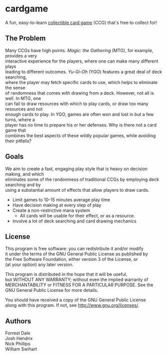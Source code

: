 # cardgame

A fun, easy-to-learn [collectible card game](https://en.wikipedia.org/wiki/Collectible_card_game) (CCG) that's free to collect for!

## The Problem

Many CCGs have high points. *Magic: the Gathering* (MTG), for example, provides a very  
interactive experience for the players, where one can make many different plays  
leading to different outcomes. *Yu-Gi-Oh* (YGO) features a great deal of deck searching,  
where the player may fetch specific cards to use, which helps to eliminate the sense  
of randomness that comes with drawing from a deck. However, not all is well. In MTG, one  
can fail to draw resources with which to play cards, or draw too many resources and not  
enough cards to play. In YGO, games are often won and lost in but a few turns, where a  
player has no time to prepare his or her defenses. Why is there not a card game that  
combines the best aspects of these wildly popular games, while avoiding their pitfalls?  

## Goals

We aim to create a fast, engaging play style that is heavy on decision making, and which  
eliminates some of the randomness of traditional CCGs by employing deck searching and by  
using a substantial amount of effects that allow players to draw cards.  

- Limit games to 10-15 minutes average play time
- Have decision making at every step of play
- Create a non-restrictive mana system
  - All cards will be usable for their effect, or as a resource.
- Involve a lot of deck searching and card drawing mechanics

## License

This program is free software: you can redistribute it and/or modify  
it under the terms of the GNU General Public License as published by  
the Free Software Foundation, either version 3 of the License, or  
(at your option) any later version.  

This program is distributed in the hope that it will be useful,  
but WITHOUT ANY WARRANTY; without even the implied warranty of  
MERCHANTABILITY or FITNESS FOR A PARTICULAR PURPOSE.  See the  
GNU General Public License for more details.  

You should have received a copy of the GNU General Public License  
along with this program.  If not, see <http://www.gnu.org/licenses/>.  

## Authors

Forrest Dale  
Josh Hendrix  
Nick Phillips  
William Swihart  

